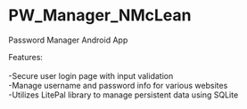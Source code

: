 # PW_Manager_NMcLean
Password Manager Android App

Features:<br/><br/>
-Secure user login page with input validation<br/>
-Manage username and password info for various websites<br/>
-Utilizes LitePal library to manage persistent data using SQLite<br/>
